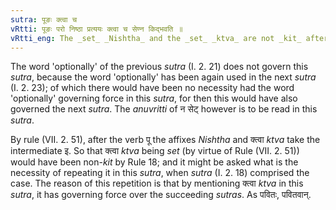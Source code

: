 ```yaml
---
sutra: पूङः क्त्वा च
vRtti: पूङः परो निष्ठा प्रत्ययः क्त्वा च सेण्न किद्भवति ॥
vRtti_eng: The _set_ _Nishtha_ and the _set_ _ktva_ are not _kit_ after the verb _pun_ 'to purify.'
---
```

The word 'optionally' of the previous _sutra_ (I. 2. 21) does not govern this _sutra_, because the word 'optionally' has been again used in the next _sutra_ (I. 2. 23); of which there would have been no necessity had the word 'optionally' governing force in this _sutra_, for then this would have also governed the next _sutra_. The _anuvritti_ of न सेट् however is to be read in this _sutra_.

By rule (VII. 2. 51), after the verb पू the affixes _Nishtha_ and क्त्वा _ktva_ take the intermediate इ. So that क्त्वा _ktva_ being _set_ (by virtue of Rule (VII. 2. 51)) would have been non-_kit_ by Rule 18; and it might be asked what is the necessity of repeating it in this _sutra_, when _sutra_ (I. 2. 18) comprised the case. The reason of this repetition is that by mentioning क्त्वा _ktva_ in this _sutra_, it has governing force over the succeeding _sutras_. As पवितः, पवितवान्.
